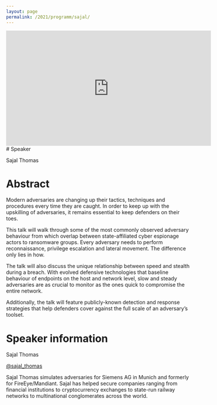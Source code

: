 ```yaml
---
layout: page
permalink: /2021/programm/sajal/
---
```


<iframe width="560" height="315" src="https://www.youtube.com/embed/Yy25Th5Xkn4" title="YouTube video player" frameborder="0" allow="accelerometer; autoplay; clipboard-write; encrypted-media; gyroscope; picture-in-picture" allowfullscreen></iframe>
# Speaker

Sajal Thomas

# Abstract

Modern adversaries are changing up their tactics, techniques and procedures every time they are caught. In order to keep up with the upskilling of adversaries, it remains essential to keep defenders on their toes.

This talk will walk through some of the most commonly observed adversary behaviour from which overlap between state-affiliated cyber espionage actors to ransomware groups. Every adversary needs to perform reconnaissance, privilege escalation and lateral movement. The difference only lies in how.

The talk will also discuss the unique relationship between speed and stealth during a breach. With evolved defensive technologies that baseline behaviour of endpoints on the host and network level, slow and steady adversaries are as crucial to monitor as the ones quick to compromise the entire network.

Additionally, the talk will feature publicly-known detection and response strategies that help defenders cover against the full scale of an adversary’s toolset.

# Speaker information

Sajal Thomas

[@sajal_thomas](https://twitter.com/sajal_thomas)

Sajal Thomas simulates adversaries for Siemens AG in Munich and formerly for FireEye/Mandiant. Sajal has helped secure companies ranging from financial institutions to cryptocurrency exchanges to state-run railway networks to multinational conglomerates across the world.
